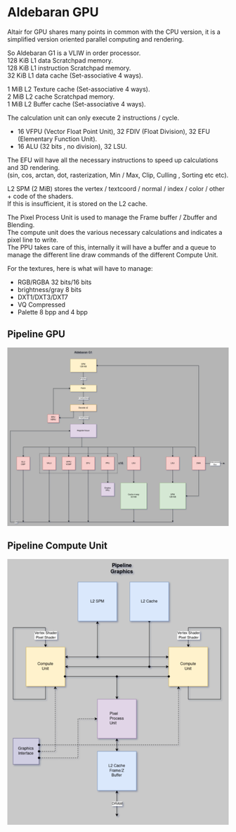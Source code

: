 # Aldebaran GPU

Altair for GPU shares many points in common with the CPU version, it is a simplified version oriented parallel computing and rendering.

So Aldebaran G1 is a VLIW in order processor.  
128 KiB L1 data Scratchpad memory.  
128 KiB L1 instruction Scratchpad memory.  
32 KiB  L1 data cache (Set-associative 4 ways).  

1 MiB L2 Texture cache (Set-associative 4 ways).  
2 MiB L2 cache Scratchpad memory.  
1 MiB L2 Buffer cache (Set-associative 4 ways).  

The calculation unit can only execute 2 instructions / cycle.  
- 16 VFPU (Vector Float Point Unit), 32 FDIV (Float Division), 32 EFU (Elementary Function Unit).  
- 16 ALU (32 bits , no division), 32 LSU.

The EFU will have all the necessary instructions to speed up calculations and 3D rendering.  
(sin, cos, arctan, dot, rasterization, Min / Max, Clip, Culling , Sorting etc etc).  

L2 SPM (2 MiB) stores the vertex / textcoord / normal / index / color / other + code of the shaders.  
If this is insufficient, it is stored on the L2 cache.  

The Pixel Process Unit is used to manage the Frame buffer / Zbuffer and Blending.  
The compute unit does the various necessary calculations and indicates a pixel line to write.  
The PPU takes care of this, internally it will have a buffer and a queue to manage the different line draw commands of the different Compute Unit.  

For the textures, here is what will have to manage:  
- RGB/RGBA 32 bits/16 bits
- brightness/gray 8 bits
- DXT1/DXT3/DXT7
- VQ Compressed
- Palette 8 bpp and 4 bpp


## Pipeline GPU
<img src="AldebaranG1_diagram.png?raw=true" alt="Pipeline">

## Pipeline Compute Unit
<img src="Pipeline_Graphics_Diagram.png?raw=true" alt="Compute Unit">


